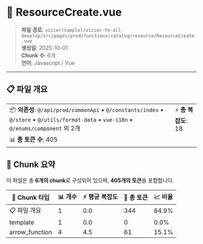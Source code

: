 # 📄 ResourceCreate.vue

> **파일 경로**: `vizier(sample)/vizier-fe-all-develop/src/pages/prod/functions/catalog/resource/ResourceCreate.vue`  
> **생성일**: 2025-10-01  
> **Chunk 수**: 6개  
> **언어**: Javascript / Vue
---


## 📋 파일 개요

| | |
|--|--|
| 📦 **의존성**: `@/api/prod/commonApi` • `@/constants/index` • `@/store` • `@/utils/format-data` • `vue-i18n` • `@/enums/component` 외 2개 | ⚡ **총 복잡도**: 18 |
| 📊 **총 토큰 수**: 405 |  |






## 🧩 Chunk 요약

이 파일은 총 **6개의 chunk**로 구성되어 있으며, **405개의 토큰**을 포함합니다.

| 🧩 Chunk 타입 | 📊 개수 | ⚡ 평균 복잡도 | 📝 총 토큰 | 📈 비율 |
|---------------|--------|-------------|----------|--------|
| 📋 파일 개요 | 1 | 0.0 | 344 | 84.9% |
| template | 1 | 0.0 | 0 | 0.0% |
| arrow_function | 4 | 4.5 | 61 | 15.1% |

